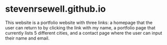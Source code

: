 # stevenrsewell.github.io


This website is a portfolio website with three links: a homepage
that the user can return to by clicking the link with my name, a
portfolio page that currently lists 5 different cities, and a contact
page where the user can input their name and email.